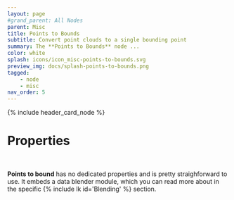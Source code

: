 ```yaml
---
layout: page
#grand_parent: All Nodes
parent: Misc
title: Points to Bounds
subtitle: Convert point clouds to a single bounding point
summary: The **Points to Bounds** node ...
color: white
splash: icons/icon_misc-points-to-bounds.svg
preview_img: docs/splash-points-to-bounds.png
tagged:
    - node
    - misc
nav_order: 5
---
```


{% include header_card_node %}

# Properties
<br>

**Points to bound** has no dedicated properties and is pretty straighforward to use.
It embeds a data blender module, which you can read more about in the specific {% include lk id='Blending' %} section.